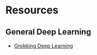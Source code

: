 # Resources
## General Deep Learning
- [Grokking Deep Learning](https://www.manning.com/books/grokking-deep-learning)

